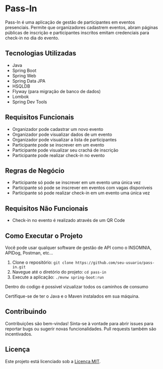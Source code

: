 # Pass-In

Pass-In é uma aplicação de gestão de participantes em eventos presenciais. Permite que organizadores cadastrem eventos, abram páginas públicas de inscrição e participantes inscritos emitam credenciais para check-in no dia do evento.

## Tecnologias Utilizadas

- Java
- Spring Boot
- Spring Web
- Spring Data JPA
- HSQLDB
- Flyway (para migração de banco de dados)
- Lombok
- Spring Dev Tools

## Requisitos Funcionais

- Organizador pode cadastrar um novo evento
- Organizador pode visualizar dados de um evento
- Organizador pode visualizar a lista de participantes
- Participante pode se inscrever em um evento
- Participante pode visualizar seu crachá de inscrição
- Participante pode realizar check-in no evento

## Regras de Negócio

- Participante só pode se inscrever em um evento uma única vez
- Participante só pode se inscrever em eventos com vagas disponíveis
- Participante só pode realizar check-in em um evento uma única vez

## Requisitos Não Funcionais

- Check-in no evento é realizado através de um QR Code

## Como Executar o Projeto

Você pode usar qualquer software de gestão de API como o INSOMNIA, APIDog, Postman, etc...
1. Clone o repositório: `git clone https://github.com/seu-usuario/pass-in.git`
2. Navegue até o diretório do projeto: `cd pass-in`
3. Execute a aplicação: `./mvnw spring-boot:run`

Dentro do codigo é possivel vizualizar todos os caminhos de consumo


Certifique-se de ter o Java e o Maven instalados em sua máquina.

## Contribuindo

Contribuições são bem-vindas! Sinta-se à vontade para abrir issues para reportar bugs ou sugerir novas funcionalidades. Pull requests também são incentivados.

## Licença

Este projeto está licenciado sob a [Licença MIT](https://opensource.org/licenses/MIT).
